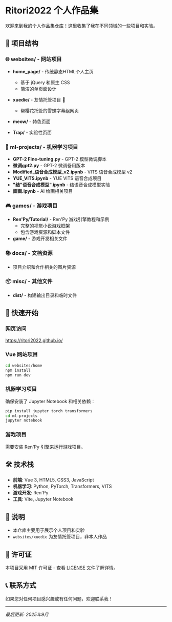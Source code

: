 # Ritori2022 个人作品集

欢迎来到我的个人作品集仓库！这里收集了我在不同领域的一些项目和实验。

## 📁 项目结构

### 🌐 websites/ - 网站项目
- **home_page/** - 传统静态HTML个人主页
  - 基于 jQuery 和原生 CSS
  - 简洁的单页面设计
  
- **xuedie/** - 友情托管项目 🤝
  - 帮樱花托管的雪蝶字幕组网页
  
- **meow/** - 特色页面
- **Trap/** - 实验性页面

### 🤖 ml-projects/ - 机器学习项目
- **GPT-2 Fine-tuning.py** - GPT-2 模型微调脚本
- **微调gpt2.py** - GPT-2 微调备用版本
- **Modified_语音合成模型_v2.ipynb** - VITS 语音合成模型 v2
- **YUE_VITS.ipynb** - YUE VITS 语音合成项目
- **"结"语音合成模型".ipynb** - 结语音合成模型实验
- **画画.ipynb** - AI 绘画相关项目

### 🎮 games/ - 游戏项目
- **Ren'Py/Tutorial/** - Ren'Py 游戏引擎教程和示例
  - 完整的视觉小说游戏框架
  - 包含游戏资源和脚本文件
- **game/** - 游戏开发相关文件

### 📚 docs/ - 文档资源
- 项目介绍和合作相关的图片资源

### 📦 misc/ - 其他文件
- **dist/** - 构建输出目录和临时文件

## 🚀 快速开始

### 网页访问
https://ritori2022.github.io/

### Vue 网站项目
```bash
cd websites/home
npm install
npm run dev
```

### 机器学习项目
确保安装了 Jupyter Notebook 和相关依赖：
```bash
pip install jupyter torch transformers
cd ml-projects
jupyter notebook
```

### 游戏项目
需要安装 Ren'Py 引擎来运行游戏项目。

## 🛠️ 技术栈

- **前端**: Vue 3, HTML5, CSS3, JavaScript
- **机器学习**: Python, PyTorch, Transformers, VITS
- **游戏开发**: Ren'Py
- **工具**: Vite, Jupyter Notebook

## 📝 说明

- 本仓库主要用于展示个人项目和实验
- `websites/xuedie` 为友情托管项目，非本人作品

## 📄 许可证

本项目采用 MIT 许可证 - 查看 [LICENSE](LICENSE) 文件了解详情。

## 📞 联系方式

如果您对任何项目感兴趣或有任何问题，欢迎联系我！

---
*最后更新: 2025年9月*
